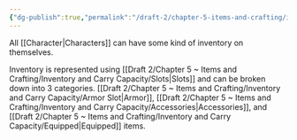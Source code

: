 ```yaml
---
{"dg-publish":true,"permalink":"/draft-2/chapter-5-items-and-crafting/inventory-and-carry-capacity/inventory/"}
---
```


All [[Character\|Characters]] can have some kind of inventory on themselves.

Inventory is represented using [[Draft 2/Chapter 5 ~ Items and Crafting/Inventory and Carry Capacity/Slots\|Slots]] and can be broken down into 3 categories. [[Draft 2/Chapter 5 ~ Items and Crafting/Inventory and Carry Capacity/Armor Slot\|Armor]], [[Draft 2/Chapter 5 ~ Items and Crafting/Inventory and Carry Capacity/Accessories\|Accessories]], and [[Draft 2/Chapter 5 ~ Items and Crafting/Inventory and Carry Capacity/Equipped\|Equipped]] items.




